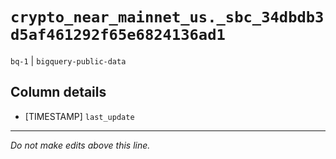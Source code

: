 # `crypto_near_mainnet_us._sbc_34dbdb3d5af461292f65e6824136ad1`
`bq-1` | `bigquery-public-data`

## Column details
* [TIMESTAMP] `last_update`

-------------------------------------------------------------------------------
*Do not make edits above this line.*
